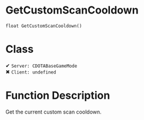 # GetCustomScanCooldown
```
float GetCustomScanCooldown()
```
# Class
✔ `Server: CDOTABaseGameMode`  
✖ `Client: undefined`  

# Function Description
Get the current custom scan cooldown.
